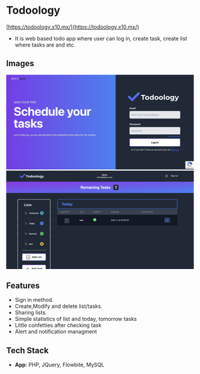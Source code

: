 # Todoology

[https://todoology.x10.mx/](https://todoology.x10.mx/)

- It is web based todo app where user can log in, create task, create list where tasks are and etc.

## Images

![Todoology](./image1.png)
![Todoology](./image2.png)

## Features

- Sign in method.
- Create,Modify and delete list/tasks.
- Sharing lists.
- Simple statistics of list and today, tomorrow tasks
- Little confetties after checking task
- Alert and notification managment

## Tech Stack

- **App**: PHP, JQuery, Flowbite, MySQL

